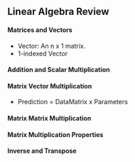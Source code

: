 ## Linear Algebra Review

#### Matrices and Vectors
- Vector: An n x 1 matrix.
- 1-indexed Vector

#### Addition and Scalar Multiplication

#### Matrix Vector Multiplication
- Prediction = DataMatrix x Parameters

#### Matrix Matrix Multiplication

#### Matrix Multiplication Properties

#### Inverse and Transpose
